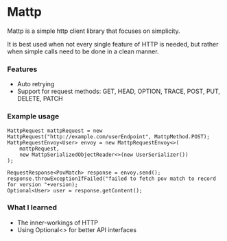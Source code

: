 Mattp
==================

Mattp is a simple http client library that focuses on simplicity.

It is best used when not every single feature of HTTP is needed, but 
rather when simple calls need to be done in a clean manner.


### Features
* Auto retrying
* Support for request methods: GET, HEAD, OPTION, TRACE, POST, PUT, DELETE, PATCH

### Example usage
```
MattpRequest mattpRequest = new MattpRequest("http://example.com/userEndpoint", MattpMethod.POST);
MattpRequestEnvoy<User> envoy = new MattpRequestEnvoy<>(
    mattpRequest,
    new MattpSerializedObjectReader<>(new UserSerializer())
);

RequestResponse<PovMatch> response = envoy.send();
response.throwExceptionIfFailed("failed to fetch pov match to record for version "+version);
Optional<User> user = response.getContent();
```


### What I learned
* The inner-workings of HTTP
* Using Optional<> for better API interfaces
